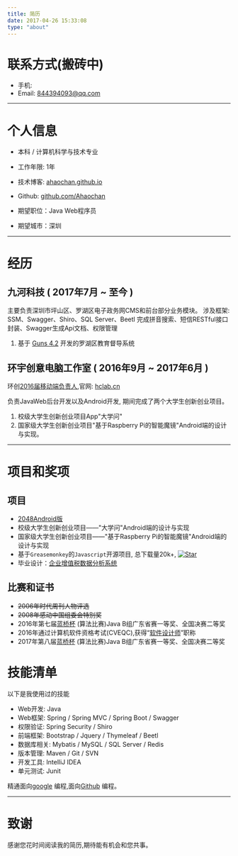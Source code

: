 ```yaml
---
title: 简历
date: 2017-04-26 15:33:08
type: "about"
---
```


<style>
    img { display: inline;}
</style>

# 联系方式(搬砖中)
- 手机: 
- Email: 844394093@qq.com

---
# 个人信息
 - 本科 / 计算机科学与技术专业
 - 工作年限: 1年
 - 技术博客: [ahaochan.github.io](https://ahaochan.github.io)
 - Github: [github.com/Ahaochan](https://github.com/Ahaochan)
 
 
 - 期望职位：Java Web程序员
 - 期望城市：深圳

---

# 经历

## 九河科技 ( 2017年7月 ~ 至今 )
主要负责深圳市坪山区、罗湖区电子政务网CMS和前台部分业务模块。
涉及框架: SSM、Swagger、Shiro、SQL Server、Beetl
完成拼音搜索、短信RESTful接口封装、Swagger生成Api文档、权限管理
1. 基于 [Guns 4.2](https://gitee.com/naan1993/guns) 开发的罗湖区教育督导系统

## 环宇创意电脑工作室 ( 2016年9月 ~ 2017年6月 )

环创[2016届移动端负责人](http://www.hclab.cn/hclab/index.php/Home/Member/former/mb_class/2014.html),官网: [hclab.cn](http://www.hclab.cn/)

负责JavaWeb后台开发以及Android开发, 期间完成了两个大学生创新创业项目。
1. 校级大学生创新创业项目App"大学问"
2. 国家级大学生创新创业项目"基于Raspberry Pi的智能魔镜"Android端的设计与实现。

---

# 项目和奖项

## 项目
 - [2048Android版](https://github.com/Ahaochan/Game2048)
 - 校级大学生创新创业项目——"大学问"Android端的设计与实现
 - 国家级大学生创新创业项目——"基于Raspberry Pi的智能魔镜"Android端的设计与实现
 - 基于`Greasemonkey`的`Javascript`开源项目, 总下载量20k+, [![Star](https://img.shields.io/github/stars/Ahaochan/Tampermonkey.svg)](https://github.com/Ahaochan/Tampermonkey)
 - 毕业设计：[企业增值税数据分析系统](https://github.com/Ahaochan/project)

## 比赛和证书
- ~~2006年时代周刊人物评选~~
- ~~2008年感动中国组委会特别奖~~
- 2016年第七届[蓝桥杯](http://www.lanqiao.org/) (算法比赛)Java B组广东省赛一等奖、全国决赛二等奖
- 2016年通过计算机软件资格考试(CVEQC),获得“[软件设计师](https://baike.baidu.com/item/软件设计师)”职称
- 2017年第八届[蓝桥杯](http://www.lanqiao.org/) (算法比赛)Java B组广东省赛一等奖、全国决赛二等奖

# 技能清单

以下是我使用过的技能

- Web开发: Java
- Web框架: Spring / Spring MVC / Spring Boot / Swagger
- 权限验证: Spring Security / Shiro
- 前端框架: Bootstrap / Jquery / Thymeleaf / Beetl
- 数据库相关: Mybatis / MySQL / SQL Server / Redis
- 版本管理: Maven / Git / SVN
- 开发工具: IntelliJ IDEA
- 单元测试: Junit

精通面向[google](www.google.com) 编程,面向[Github](https://github.com/Ahaochan) 编程。

---

# 致谢
感谢您花时间阅读我的简历,期待能有机会和您共事。